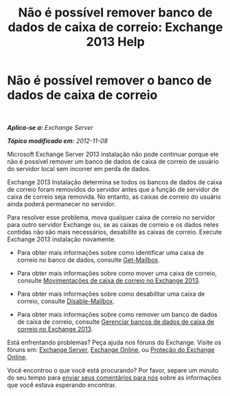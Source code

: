 ﻿---
title: 'Não é possível remover banco de dados de caixa de correio: Exchange 2013 Help'
TOCTitle: Não é possível remover o banco de dados de caixa de correio
ms:assetid: 5881e4c0-c2e2-48db-84b4-7f9ce3cf46a7
ms:mtpsurl: https://technet.microsoft.com/pt-br/library/ms.exch.setupreadiness.unwillingtoremovemailboxdatabase(v=EXCHG.150)
ms:contentKeyID: 50485654
ms.date: 05/22/2018
mtps_version: v=EXCHG.150
ms.translationtype: MT
---

# Não é possível remover o banco de dados de caixa de correio

 

_**Aplica-se a:** Exchange Server_

_**Tópico modificado em:** 2012-11-08_

Microsoft Exchange Server 2013 instalação não pode continuar porque ele não é possível remover um banco de dados de caixa de correio de usuário do servidor local sem incorrer em perda de dados.

Exchange 2013 Instalação determina se todos os bancos de dados de caixa de correio foram removidos do servidor antes que a função de servidor de caixa de correio seja removida. No entanto, as caixas de correio do usuário ainda poderá permanecer no servidor.

Para resolver esse problema, mova qualquer caixa de correio no servidor para outro servidor Exchange ou, se as caixas de correio e os dados neles contidas não são mais necessários, desabilite as caixas de correio. Execute Exchange 2013 instalação novamente.

  - Para obter mais informações sobre como identificar uma caixa de correio no banco de dados, consulte [Get-Mailbox](https://technet.microsoft.com/pt-br/library/bb123685\(v=exchg.150\)).

  - Para obter mais informações sobre como mover uma caixa de correio, consulte [Movimentações de caixa de correio no Exchange 2013](mailbox-moves-in-exchange-2013-exchange-2013-help.md).

  - Para obter mais informações sobre como desabilitar uma caixa de correio, consulte [Disable-Mailbox](https://technet.microsoft.com/pt-br/library/aa997210\(v=exchg.150\)).

  - Para obter mais informações sobre como remover um banco de dados de caixa de correio, consulte [Gerenciar bancos de dados de caixa de correio no Exchange 2013](manage-mailbox-databases-in-exchange-2013-exchange-2013-help.md).

Está enfrentando problemas? Peça ajuda nos fóruns do Exchange. Visite os fóruns em: [Exchange Server](https://go.microsoft.com/fwlink/p/?linkid=60612), [Exchange Online](https://go.microsoft.com/fwlink/p/?linkid=267542), ou [Proteção do Exchange Online](https://go.microsoft.com/fwlink/p/?linkid=285351).

Você encontrou o que você está procurando? Por favor, separe um minuto do seu tempo para [enviar seus comentários para nós](mailto:exsetuphelpfeedback@microsoft.com?subject=exchange%202013%20setup%20help%20feedback) sobre as informações que você estava esperando encontrar.

